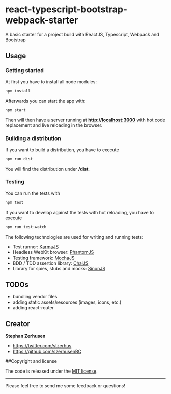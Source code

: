 # react-typescript-bootstrap-webpack-starter
A basic starter for a project build with ReactJS, Typescript, Webpack and Bootstrap

## Usage

### Getting started
At first you have to install all node modules:

```bash
npm install
```

Afterwards you can start the app with:

```bash
npm start
```

Then will then have a server running at **[http://localhost:3000](http://localhost:3000)** with hot code replacement and live reloading in the browser.

### Building a distribution
If you want to build a distribution, you have to execute

```bash
npm run dist
```

You will find the distribution under **/dist**.

### Testing
You can run the tests with

```bash
npm test
```

If you want to develop against the tests with hot reloading, you have to execute

```bash
npm run test:watch
```

The following technologies are used for writing and running tests:

* Test runner: [KarmaJS](https://karma-runner.github.io)
* Headless WebKit browser: [PhantomJS](http://phantomjs.org)
* Testing framework: [MochaJS](https://mochajs.org)
* BDD / TDD assertion library: [ChaiJS](http://chaijs.com)
* Library for spies, stubs and mocks: [SinonJS](http://sinonjs.org)

## TODOs

* bundling vendor files
* adding static assets/resources (images, icons, etc.)
* adding react-router

## Creator

**Stephan Zerhusen**

* <https://twitter.com/stzerhus>
* <https://github.com/szerhusenBC>

##Copyright and license

The code is released under the [MIT license](LICENSE?raw=true).

---------------------------------------

Please feel free to send me some feedback or questions!

